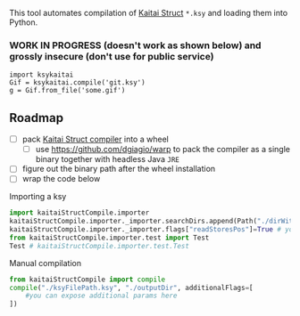 This tool automates compilation of [Kaitai Struct](https://github.com/kaitai-io/kaitai_struct) ```*.ksy``` and loading them into Python.

### WORK IN PROGRESS (doesn't work as shown below) and grossly insecure (don't use for public service)

```
import ksykaitai
Gif = ksykaitai.compile('git.ksy')
g = Gif.from_file('some.gif')
```

Roadmap
-------
* [ ] pack [Kaitai Struct compiler](https://github.com/kaitai-io/kaitai_struct_compiler) into a wheel
  * [ ] use https://github.com/dgiagio/warp to pack the compiler as a single binary together with headless Java `JRE`
* [ ] figure out the binary path after the wheel installation
* [ ] wrap the code below

Importing a ksy

```python
import kaitaiStructCompile.importer
kaitaiStructCompile.importer._importer.searchDirs.append(Path("./dirWithKSYFiles")) # you can add a dir to search for KSY files.
kaitaiStructCompile.importer._importer.flags["readStoresPos"]=True # you can set compiler flags, for more details see the JSON schema
from kaitaiStructCompile.importer.test import Test
Test # kaitaiStructCompile.importer.test.Test
```

Manual compilation

```python
from kaitaiStructCompile import compile
compile("./ksyFilePath.ksy", "./outputDir", additionalFlags=[
	#you can expose additional params here
])
```
